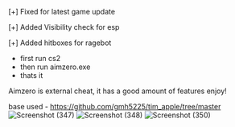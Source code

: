 [+] Fixed for latest game update

[+] Added Visibility check for esp

[+] Added hitboxes for ragebot

- first run cs2
- then run aimzero.exe
- thats it

Aimzero is external cheat, it has a good amount of features
enjoy!

base used - https://github.com/gmh5225/tim_apple/tree/master
![Screenshot (347)](https://github.com/user-attachments/assets/30ef09ff-44a5-4160-ad42-8abef568133b)
![Screenshot (348)](https://github.com/user-attachments/assets/9e3491c1-7510-4e27-8743-1c98c0c203dd)
![Screenshot (350)](https://github.com/user-attachments/assets/6c8cca23-697e-498d-8751-8a6c6ff1c3e0)
